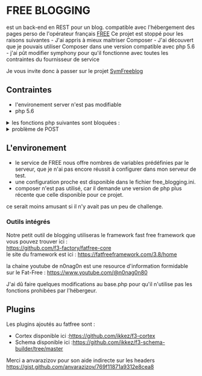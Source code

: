 # FREE BLOGGING
est un back-end en REST pour un blog.
compatible avec l'hébergement des pages perso de l'opérateur français [FREE](https://www.free.fr)
Ce projet est stoppé pour les raisons suivantes
	- J'ai appris à mieux maitriser Composer
	- J'ai découvert que je pouvais utiliser Composer dans une version compatible avec php 5.6
	- j'ai pût modifier symphony pour qu'il fonctionne avec toutes les contraintes du fournisseur de service

Je vous invite donc à passer sur le projet [SymFreeblog](https://github.com/VincentProuchet/symFreeBlog)



## Contraintes
* l'environement server n'est pas modifiable
* php 5.6 
<details>
 <summary> les fonctions php suivantes sont bloquées : </summary>
 
| -                | -                    | -                | -                     |
| :---:            | :---:                | :---:            | :---:                 |
| chown            | chmod                | get_current_user | php_uname             |
| putenv           | set_time_limit       | getmyuid         | getmypid              |
| dl               | ini_alter            | ini_restore      | realpath              |
| tmpfile          | link                 | shell_exec       | proc_open             |
| chroot           | sleep                | usleep           | umask                 |
| set_include_path | restore_include_path | ini_set          | exec                  |
| passthru         | system               | popen            | pclose                |
| leak             | mysql_list_dbs       | listen           | chgrp                 |
| disk_total_space | disk_free_space      | rmdir            | openlog               |
| closelog         | syslog               | flock            | socket_create_listen  |
| socket_accept    | socket_listen        | symlink          | setlocale             |
| imagerotate      | -                    | -                | -                     |

[Source](https://assistance.free.fr/articles/pages-perso-php-et-fonctions-desactivees-chez-free-653)
</details>
<details><summary>  problème de POST </summary>
    Il est impossible d'utiliser les requêtes POST en RAW.
Car celà provoque l'affichage d'une erreur serveur lié à la deprecation de la fonctionnalité d'auto-remplissage des post raw avec un body vides, erreur qui apparait même quand la requête à un body non vide.
les autre requêtes GET, PUT, PATCH, DELETE ne sont pas affectées par ce problème n'est qu'une erreur de configuration du serveur, erreur pardonnable, les API REST n'étaient pas à la mode lors de la mise en ligne des serveurs.

celà pourrait être corrigé en ajoutant la ligne 
always_populate_raw_post_data = -1
dans le php.ini du serveur et un redémarrage.
Mais le esrvice de gestion des pages persos de FREE ne répond pas au demandes des utilisateurs on vas devoir se passer de cette solution.
</details>



## L'environement 
- le service de FREE nous offre nombres de variables prédéfinies par le serveur, que je n'ai pas encore réussit à configurer dans mon serveur de test.
- une configuration proche est disponible dans le fichier free_blogging.ini.
- composer n'est pas utilisé, car il demande une version de php plus récente que celle disponible pour ce projet.


ce serait moins amusant si il n'y avait pas un peu de challenge.
### Outils intégrés
Notre petit outil de blogging utiliseras le framework fast free framework que vous pouvez trouver ici :<br />
 https://github.com/f3-factory/fatfree-core <br />
le site du framework est ici :
https://fatfreeframework.com/3.8/home <br />

la chaine youtube de n0nag0n est une resource d'information formidable sur le Fat-Free :
https://www.youtube.com/@n0nag0n80 <br />

J'ai dû faire quelques modifications au base.php pour qu'il n'utilise pas les fonctions prohibées par l'hébergeur.<br />

## Plugins 

Les plugins ajoutés au fatfree sont :

* Cortex disponible ici :https://github.com/ikkez/f3-cortex
* Schema disponible ici :https://github.com/ikkez/f3-schema-builder/tree/master

Merci a anvarazizov pour son aide indirecte sur les headers
https://gist.github.com/anvarazizov/769f11871a9312e8cea8 
